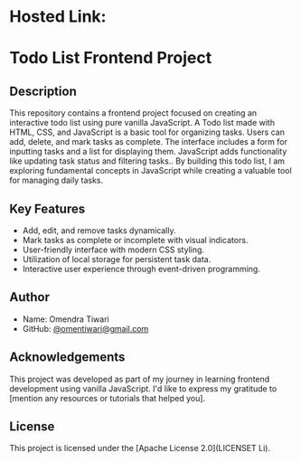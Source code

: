 # Hosted Link:
# Todo List Frontend Project

## Description

This repository contains a frontend project focused on creating an interactive todo list using pure vanilla JavaScript. A Todo list made with HTML, CSS, and JavaScript is a basic tool for organizing tasks. Users can add, delete, and mark tasks as complete. The interface includes a form for inputting tasks and a list for displaying them. JavaScript adds functionality like updating task status and filtering tasks.. By building this todo list, I am exploring fundamental concepts in JavaScript while creating a valuable tool for managing daily tasks.

## Key Features

- Add, edit, and remove tasks dynamically.
- Mark tasks as complete or incomplete with visual indicators.
- User-friendly interface with modern CSS styling.
- Utilization of local storage for persistent task data.
- Interactive user experience through event-driven programming.

## Author

- Name: Omendra Tiwari
- GitHub: [@omentiwari@gmail.com](https://github.com/your-omentiwari@gmail.com)

## Acknowledgements

This project was developed as part of my journey in learning frontend development using vanilla JavaScript. I'd like to express my gratitude to [mention any resources or tutorials that helped you].

## License

This project is licensed under the [Apache License 2.0](LICENSET Li).
